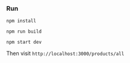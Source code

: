 ### Run

`npm install`

`npm run build`

`npm start dev`

Then visit `http://localhost:3000/products/all`

